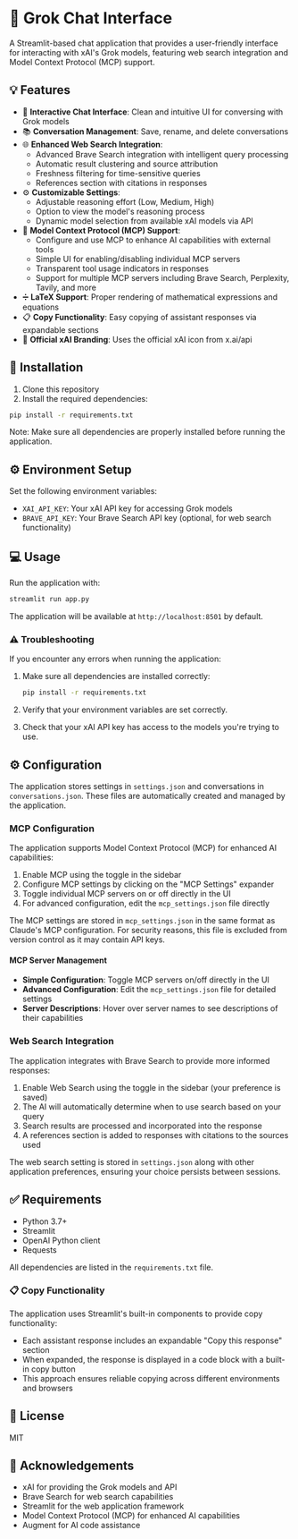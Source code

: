 # 🚀 Grok Chat Interface

A Streamlit-based chat application that provides a user-friendly interface for interacting with xAI's Grok models, featuring web search integration and Model Context Protocol (MCP) support.

## 💡 Features

- 💬 **Interactive Chat Interface**: Clean and intuitive UI for conversing with Grok models
- 📚 **Conversation Management**: Save, rename, and delete conversations
- 🌐 **Enhanced Web Search Integration**:
  - Advanced Brave Search integration with intelligent query processing
  - Automatic result clustering and source attribution
  - Freshness filtering for time-sensitive queries
  - References section with citations in responses
- ⚙️ **Customizable Settings**:
  - Adjustable reasoning effort (Low, Medium, High)
  - Option to view the model's reasoning process
  - Dynamic model selection from available xAI models via API
- 🔌 **Model Context Protocol (MCP) Support**:
  - Configure and use MCP to enhance AI capabilities with external tools
  - Simple UI for enabling/disabling individual MCP servers
  - Transparent tool usage indicators in responses
  - Support for multiple MCP servers including Brave Search, Perplexity, Tavily, and more
- ➗ **LaTeX Support**: Proper rendering of mathematical expressions and equations
- 📋 **Copy Functionality**: Easy copying of assistant responses via expandable sections
- 🎨 **Official xAI Branding**: Uses the official xAI icon from x.ai/api

## 🔧 Installation

1. Clone this repository
2. Install the required dependencies:

```bash
pip install -r requirements.txt
```

Note: Make sure all dependencies are properly installed before running the application.

## ⚙️ Environment Setup

Set the following environment variables:

- `XAI_API_KEY`: Your xAI API key for accessing Grok models
- `BRAVE_API_KEY`: Your Brave Search API key (optional, for web search functionality)

## 💻 Usage

Run the application with:

```bash
streamlit run app.py
```

The application will be available at `http://localhost:8501` by default.

### ⚠️ Troubleshooting

If you encounter any errors when running the application:

1. Make sure all dependencies are installed correctly:
   ```bash
   pip install -r requirements.txt
   ```

2. Verify that your environment variables are set correctly.

3. Check that your xAI API key has access to the models you're trying to use.

## ⚙️ Configuration

The application stores settings in `settings.json` and conversations in `conversations.json`. These files are automatically created and managed by the application.

### MCP Configuration

The application supports Model Context Protocol (MCP) for enhanced AI capabilities:

1. Enable MCP using the toggle in the sidebar
2. Configure MCP settings by clicking on the "MCP Settings" expander
3. Toggle individual MCP servers on or off directly in the UI
4. For advanced configuration, edit the `mcp_settings.json` file directly

The MCP settings are stored in `mcp_settings.json` in the same format as Claude's MCP configuration. For security reasons, this file is excluded from version control as it may contain API keys.

#### MCP Server Management

- **Simple Configuration**: Toggle MCP servers on/off directly in the UI
- **Advanced Configuration**: Edit the `mcp_settings.json` file for detailed settings
- **Server Descriptions**: Hover over server names to see descriptions of their capabilities

### Web Search Integration

The application integrates with Brave Search to provide more informed responses:

1. Enable Web Search using the toggle in the sidebar (your preference is saved)
2. The AI will automatically determine when to use search based on your query
3. Search results are processed and incorporated into the response
4. A references section is added to responses with citations to the sources used

The web search setting is stored in `settings.json` along with other application preferences, ensuring your choice persists between sessions.

## ✅ Requirements

- Python 3.7+
- Streamlit
- OpenAI Python client
- Requests

All dependencies are listed in the `requirements.txt` file.

### 📋 Copy Functionality

The application uses Streamlit's built-in components to provide copy functionality:
- Each assistant response includes an expandable "Copy this response" section
- When expanded, the response is displayed in a code block with a built-in copy button
- This approach ensures reliable copying across different environments and browsers

## 📜 License

MIT

## 👏 Acknowledgements

- xAI for providing the Grok models and API
- Brave Search for web search capabilities
- Streamlit for the web application framework
- Model Context Protocol (MCP) for enhanced AI capabilities
- Augment for AI code assistance
